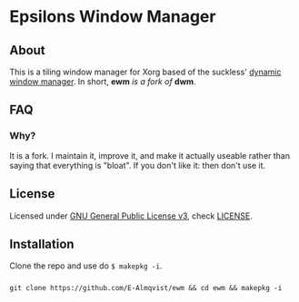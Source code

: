 # Epsilons Window Manager 

## About
This is a tiling window manager for Xorg based of the suckless' [dynamic window manager](http://dwm.suckless.org/). In short, **ewm** *is a fork of* **dwm**.

## FAQ
### Why?
It is a fork. I maintain it, improve it, and make it actually useable rather than saying that everything is "bloat". If you don't like it: then don't use it.

## License
Licensed under [GNU General Public License v3](https://www.gnu.org/licenses/gpl-3.0.en.html), check [LICENSE](LICENSE).

## Installation
Clone the repo and use do `$ makepkg -i`.
#####
`git clone https://github.com/E-Almqvist/ewm && cd ewm && makepkg -i`
